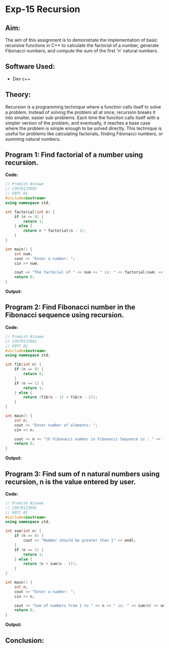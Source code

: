 # Exp-15 Recursion

## Aim:
The aim of this assignment is to demonstrate the implementation of basic recursive functions in C++ to calculate the factorial of a number, generate Fibonacci numbers, and compute the sum of the first 'n' natural numbers.

## Software Used:
- Dev c++
  
## Theory:
Recursion is a programming technique where a function calls itself to solve a problem. Instead of solving the problem all at once, recursion breaks it into smaller, easier sub-problems. Each time the function calls itself with a simpler version of the problem, and eventually, it reaches a base case where the problem is simple enough to be solved directly. This technique is useful for problems like calculating factorials, finding Fibonacci numbers, or summing natural numbers.

## Program 1: Find factorial of a number using recursion.
<strong> Code: </strong>
<br>
```cpp
// Premish Ninawe
// 23070123092
// ENTC B1
#include<iostream>
using namespace std;

int factorial(int n) {
    if (n == 0) {
        return 1;
    } else {
        return n * factorial(n - 1);
    }
}

int main() {
    int num;
    cout << "Enter a number: ";
    cin >> num;

    cout << "The factorial of " << num << " is: " << factorial(num) << endl;
    return 0;
}
```
<strong> Output: </strong>
<br>

## Program 2: Find Fibonacci number in the Fibonacci sequence using recursion.
<strong> Code: </strong>
<br>
```cpp
// Premish Ninawe
// 23070123092
// ENTC B1
#include<iostream>
using namespace std;

int fib(int n) {
    if (n == 0) {
        return 0;
    }
    if (n == 1) {
        return 1;
    } else {
        return (fib(n - 1) + fib(n - 2));
    }
}

int main() {
    int n;
    cout << "Enter number of elements: ";
    cin >> n;

    cout << n << "th Fibonacci number in Fibonacci Sequence is : " << fib(n) << endl;
    return 0;
}
```
<strong> Output: </strong>
<br>

## Program 3: Find sum of n natural numbers using recursion, n is the value entered by user.
<strong> Code: </strong>
<br>
```cpp
// Premish Ninawe
// 23070123092
// ENTC B1
#include<iostream>
using namespace std;

int sum(int n) {
    if (n == 0) {
        cout << "Number should be greater than 1" << endl;
    }
    if (n == 1) {
        return 1;
    } else {
        return (n + sum(n - 1));
    }
}

int main() {
    int n;
    cout << "Enter a number: ";
    cin >> n;

    cout << "Sum of numbers from 1 to " << n << " is: " << sum(n) << endl;
    return 0;
}
```
<strong> Output: </strong>
<br>

## Conclusion:

